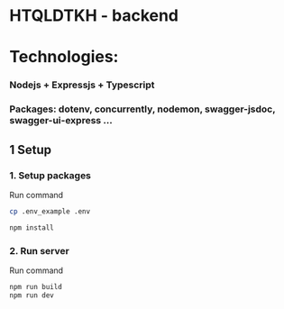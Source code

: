 # HTQLDTKH - backend
# Technologies:
### Nodejs + Expressjs + Typescript
### Packages: dotenv, concurrently, nodemon, swagger-jsdoc, swagger-ui-express ...

## 1 Setup

### 1. Setup packages
Run command
```bash
cp .env_example .env
```

```bash
npm install
```

### 2. Run server
Run command
```bash
npm run build
npm run dev
```

